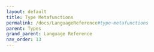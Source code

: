 ```yaml
---
layout: default
title: Type Metafunctions
permalink: /docs/LanguageReference#type-metafunctions
parent: Types
grand_parent: Language Reference
nav_order: 13
---
```

